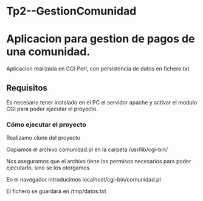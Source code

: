 # Tp2--GestionComunidad
# Aplicacion para gestion de pagos de una comunidad. 

Aplicacion realizada en CGI Perl, con persistencia de datos en fichero.txt

## Requisitos

Es necesario tener instalado en  el PC el servidor apache y activar el modulo CGI para 
poder ejecutar el proyecto.

### Cómo ejecutar el proyecto

Realizamo clone del proyecto

Copiamos el archivo comunidad.pl en la carpeta /usr/lib/cgi-bin/

Nos aseguramos que el archivo tiene los permisos necesarios para poder ejecutarlo, sino se los otorgamos.

En el navegador introducimos localhost/cgi-bin/comunidad.pl

El fichero se guardará en /tmp/datos.txt
